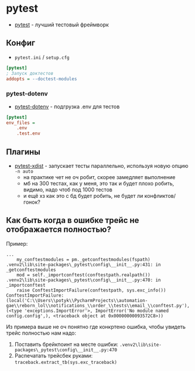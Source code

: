 # pytest

- [pytest](https://docs.pytest.org/en/7.2.x/) - лучший тестовый фреймворк

## Конфиг

- `pytest.ini` / `setup.cfg`

```ini
[pytest]
; Запуск доктестов
addopts = --doctest-modules
```

### pytest-dotenv

- [pytest-dotenv](https://pypi.org/project/pytest-dotenv/) - подгрузка .env для тестов

```ini
[pytest]
env_files =
    .env
    .test.env
```

## Плагины

- [pytest-xdist](https://pypi.org/project/pytest-xdist/) - запускает тесты параллельно, используя новую опцию `-n auto`
    - на практике чет не оч робит, скорее замедляет выполнение
    - мб на 300 тестах, как у меня, это так и будет плохо робить, видимо, надо чтоб под 1000 тестов
    - и ещё хз как это с бд будет робить, не будет ли конфликтов/гонок?


## Как быть когда в ошибке трейс не отображается полностью?

Пример:

```
...
    my_conftestmodules = pm._getconftestmodules(fspath)
.venv2\lib\site-packages\_pytest\config\__init__.py:431: in _getconftestmodules
    mod = self._importconftest(conftestpath.realpath())
.venv2\lib\site-packages\_pytest\config\__init__.py:470: in _importconftest
    raise ConftestImportFailure(conftestpath, sys.exc_info())
ConftestImportFailure: (local('C:\\Users\\potyk\\PycharmProjects\\automation-gae\\reborn_lol\\notifications_\\order_\\tests\\email_\\conftest.py'), (<type 'exceptions.ImportError'>, ImportError('No module named config.config',), <traceback object at 0x00000000093572C8>))
```

Из примера выше не оч понятно где конкртено ошибка, чтобы увидеть трейс полностью нам надо:

1. Поставить брейкпоинт на месте ошибки: `.venv2\lib\site-packages\_pytest\config\__init__.py:470`
2. Распечатать трейсбек руками: `traceback.extract_tb(sys.exc_traceback)`

